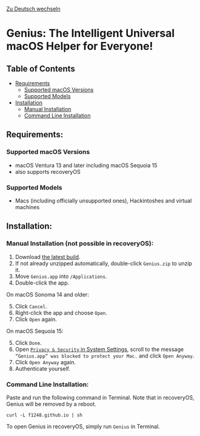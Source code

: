 [Zu Deutsch wechseln](README_DE.md)

# Genius: The Intelligent Universal macOS Helper for Everyone!

## Table of Contents

- [Requirements](#requirements)
    - [Supported macOS Versions](#supported-macos-versions)
    - [Supported Models](#supported-models)
- [Installation](#installation)
    - [Manual Installation](#manual-installation-not-possible-in-recoveryos)
    - [Command Line Installation](#command-line-installation)

## Requirements:

### Supported macOS Versions

* macOS Ventura 13 and later including macOS Sequoia 15
* also supports recoveryOS

### Supported Models

* Macs (including officially unsupported ones), Hackintoshes and virtual machines

## Installation:

### Manual Installation (not possible in recoveryOS):

1. Download [the latest build](https://nightly.link/F1248/Genius/workflows/Build-Genius/main/Genius.zip).
2. If not already unzipped automatically, double-click `Genius.zip` to unzip it.
3. Move `Genius.app` into `/Applications`.
4. Double-click the app.

On macOS Sonoma 14 and older:

5. Click `Cancel`.
6. Right-click the app and choose `Open`.
7. Click `Open` again.

On macOS Sequoia 15:

5. Click `Done`.
6. Open [`Privacy & Security` in System Settings](https://f1248.github.io/r?d=x-apple.systempreferences:com.apple.settings.PrivacySecurity.extension), scroll to the message `“Genius.app” was blocked to protect your Mac.` and click `Open Anyway`.
7. Click `Open Anyway` again.
8. Authenticate yourself.

### Command Line Installation:

Paste and run the following command in Terminal. Note that in recoveryOS, Genius will be removed by a reboot.

```
curl -L f1248.github.io | sh
```

To open Genius in recoveryOS, simply run `Genius` in Terminal.

